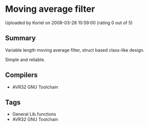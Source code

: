 # Moving average filter

Uploaded by Koriel on 2008-03-28 10:59:00 (rating 0 out of 5)

## Summary

Variable length moving average filter, struct based class-like design.  

Simple and reliable.

## Compilers

- AVR32 GNU Toolchain

## Tags

- General Lib.functions
- AVR32 GNU Toolchain
